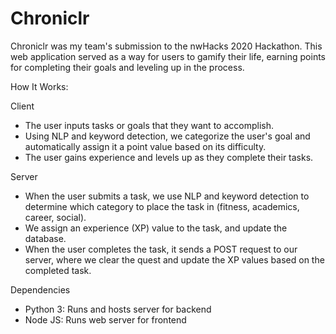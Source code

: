 # Chroniclr

Chroniclr was my team's submission to the nwHacks 2020 Hackathon. This web application served as a way for users to gamify their life, earning points for completing their goals and leveling up in the process.

How It Works:

Client
- The user inputs tasks or goals that they want to accomplish.
- Using NLP and keyword detection, we categorize the user's goal and automatically assign it a point value based on its difficulty.
- The user gains experience and levels up as they complete their tasks.

Server
- When the user submits a task, we use NLP and keyword detection to determine which category to place the task in (fitness, academics, career, social).
- We assign an experience (XP) value to the task, and update the database.
- When the user completes the task, it sends a POST request to our server, where we clear the quest and update the XP values based on the completed task.

Dependencies
- Python 3: Runs and hosts server for backend
- Node JS: Runs web server for frontend
